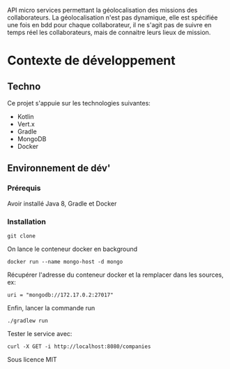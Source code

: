 API micro services permettant la géolocalisation des missions des collaborateurs. La géolocalisation n'est pas dynamique, elle est spécifiée une fois en bdd pour chaque collaborateur, il ne s'agit pas de suivre en temps réel les collaborateurs, mais de connaitre leurs lieux de mission.

# Contexte de développement
## Techno
Ce projet s'appuie sur les technologies suivantes:
* Kotlin
* Vert.x
* Gradle
* MongoDB
* Docker

## Environnement de dév'
### Prérequis
Avoir installé Java 8, Gradle et Docker

### Installation
```
git clone
```

On lance le conteneur docker en background
```
docker run --name mongo-host -d mongo
```

Récupérer l'adresse du conteneur docker et la remplacer dans les sources, ex: 
```
uri = "mongodb://172.17.0.2:27017"
```
 
Enfin, lancer la commande run

```
./gradlew run
```

Tester le service avec:
```
curl -X GET -i http://localhost:8080/companies
```

Sous licence MIT
